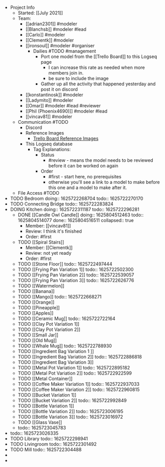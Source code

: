 - Project Info
	- Started: [[July 2021]]
	- Team:
		- [[adrian2301]] #modeler
		- [[Blanchsb]] #modeler #lead
		- [[Carlo]] #modeler
		- [[Clementk]] #modeler
		- [[ironsoul]] #modeler #organiser
			- Dailies #TODO #management
				- Port one model from the [[Trello Board]] to this Logseq page
					- I can increase this rate as needed when more members join in.
					- be sure to include the image
				- Gather up all the activity that happened yesterday and post it on discord
		- [[konstantinosk]] #modeler
		- [[Ladymito]] #modeler
		- [[Omar]] #modeler #lead #reviewer
		- [[Phil (Phoenix4690)]] #modeler #lead
		- [[vincav81]] #modeler
	- Communication #TODO
		- Discord
		- Reference Images
			- [Trello Board Reference Images](https://trello.com/b/udomdHs5/collab2021-house-interior-workboard)
		- This Logseq database
			- Tag Explanations:
				- Status
					- #review - means the model needs to be reviewed before it can be worked on again
				- Order
					- #first - start here, no prerequisites
					- otherwise you'll see a link to a model to make before this one and a model to make after it.
	- File Access #TODO
- TODO Bedroom
  doing:: 1625722268704
  todo:: 1625722270170
- TODO Connecting Bridge
  todo:: 1625722283824
- DOING Kitchen
  doing:: 1625722311187
  todo:: 1625722296281
	- DONE [[Candle Owl Candle]]
	  doing:: 1625804512463
	  todo:: 1625804514077
	  done:: 1625804516511
	  collapsed:: true
		- Member: [[vincav81]]
		- Review: I think it's finished
		- Order: #first
	- TODO [[Spiral Stairs]]
		- Member: [[Clementk]]
		- Review: not yet ready
		- Order: #first
	- TODO [[Stone Floor]]
	  todo:: 1625722497444
	- TODO [[Frying Pan Variation 1]]
	  todo:: 1625722502300
	- TODO [[Frying Pan Variation 2]]
	  todo:: 1625722539057
	- TODO [[Frying Pan Variation 3]]
	  todo:: 1625722626776
	- TODO [[Watermelon]]
	- TODO [[Banana]]
	- TODO [[Mango]]
	  todo:: 1625722668271
	- TODO [[Orange]]
	- TODO [[Pineapple]]
	- TODO [[Apples]]
	- TODO [[Ceramic Mug]]
	  todo:: 1625722722164
	- TODO [[Clay Pot Variation 1]]
	- TODO [[Clay Pot Variation 2]]
	- TODO [[Small Jar]]
	- TODO [[Old Mug]]
	- TODO [[Whale Mug]]
	  todo:: 1625722788930
	- TODO [[Ingredient Bag Variation 1 ]]
	- TODO [[Ingredient Bag Variation 2]]
	  todo:: 1625722886818
	- TODO [[Ingredient Bag Variation 3]]
	- TODO [[Metal Pot Variation 1]]
	  todo:: 1625722895182
	- TODO [[Metal Pot Variation 2]]
	  todo:: 1625722922599
	- TODO [[Metal Container]]
	- TODO [[Coffee Maker Variation 1]]
	  todo:: 1625722937033
	- TODO [[Coffee Maker Variation 2]]
	  todo:: 1625722960815
	- TODO [[Bucket Variation 1]]
	- TODO [[Bucket Variation 2]]
	  todo:: 1625722992849
	- TODO [[Bottle Variation 1]]
	- TODO [[Bottle Variation 2]]
	  todo:: 1625723006195
	- TODO [[Bottle Variation 3]]
	  todo:: 1625723016972
	- TODO [[Glass Vase]]
	-
	  todo:: 1625723045783
-
  todo:: 1625723026335
- TODO Library
  todo:: 1625722298941
- TODO Livingroom
  todo:: 1625722301492
- TODO Mill
  todo:: 1625722304488
-
-